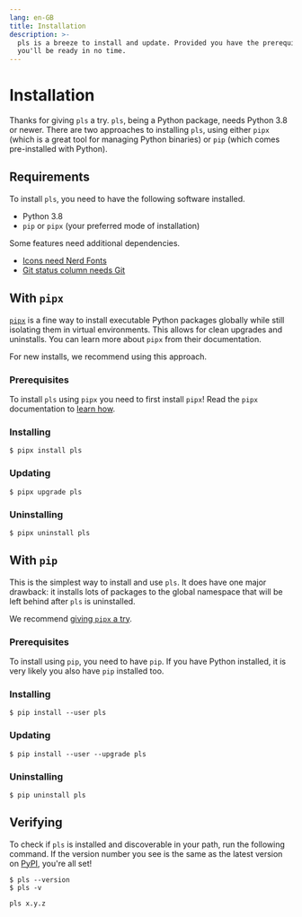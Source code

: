 ```yaml
---
lang: en-GB
title: Installation
description: >-
  pls is a breeze to install and update. Provided you have the prerequisites,
  you'll be ready in no time.
---
```


# Installation

Thanks for giving `pls` a try. `pls`, being a Python package, needs Python 3.8
or newer. There are two approaches to installing `pls`, using either `pipx`
(which is a great tool for managing Python binaries) or `pip` (which comes
pre-installed with Python).

## Requirements

To install `pls`, you need to have the following software installed.

- Python 3.8
- `pip` or `pipx` (your preferred mode of installation)

Some features need additional dependencies.

- [Icons need Nerd Fonts](../features/icons.md#requirements)
- [Git status column needs Git](../features/details.md#git-status-git)

## With `pipx`

[`pipx`](https://pypa.github.io/pipx/) is a fine way to install executable
Python packages globally while still isolating them in virtual environments.
This allows for clean upgrades and uninstalls. You can learn more about `pipx`
from their documentation.

For new installs, we recommend using this approach.

### Prerequisites

To install `pls` using `pipx` you need to first install `pipx`! Read the `pipx`
documentation to [learn how](https://pypa.github.io/pipx/installation/).

### Installing

```shellsession
$ pipx install pls
```

### Updating

```shellsession
$ pipx upgrade pls
```

### Uninstalling

```shellsession
$ pipx uninstall pls
```

## With `pip`

This is the simplest way to install and use `pls`. It does have one major
drawback: it installs lots of packages to the global namespace that will be left
behind after `pls` is uninstalled.

We recommend [giving `pipx` a try](#with-pipx).

### Prerequisites

To install using `pip`, you need to have `pip`. If you have Python installed, it
is very likely you also have `pip` installed too.

### Installing

```shellsession
$ pip install --user pls
```

### Updating

```shellsession
$ pip install --user --upgrade pls
```

### Uninstalling

```shellsession
$ pip uninstall pls
```

## Verifying

To check if `pls` is installed and discoverable in your path, run the following
command. If the version number you see is the same as the latest version on
[PyPI](https://pypi.org/project/pls/), you're all set!

```shellsession
$ pls --version
$ pls -v
```

```
pls x.y.z
```
